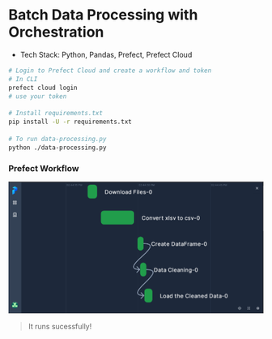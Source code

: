 # Batch Data Processing with Orchestration

* Tech Stack: Python, Pandas, Prefect, Prefect Cloud

```sh
# Login to Prefect Cloud and create a workflow and token
# In CLI
prefect cloud login
# use your token

# Install requirements.txt
pip install -U -r requirements.txt

# To run data-processing.py
python ./data-processing.py
```

### Prefect Workflow
![](https://github.com/Mregojos/Batch-Data-Processing/blob/main/images/images.png)
> It runs sucessfully!
